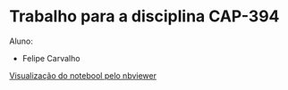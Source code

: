 # Trabalho para a disciplina CAP-394

Aluno:
- Felipe Carvalho 

[Visualização do notebool pelo nbviewer](https://nbviewer.jupyter.org/github/OldLipe/cap394/blob/master/ets_eda.ipynb)
